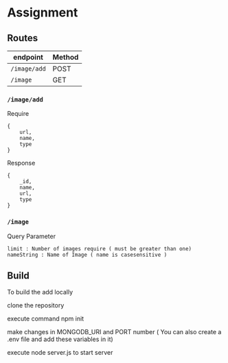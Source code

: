 # Assignment
## Routes
| endpoint | Method |
| -------- | ------ |
| `/image/add` | POST |
| `/image` |  GET  |

### `/image/add`
Require
```
{
    url,
    name,
    type
}
```

Response
```
{
    _id,
    name,
    url,
    type
}
```

### `/image`
Query Parameter
```
limit : Number of images require ( must be greater than one)
nameString : Name of Image ( name is casesensitive )
```

## Build
To build the add locally

clone the repository

execute command npm init

make changes in MONGODB_URI and PORT number ( You can also create a .env file and add these variables in it)

execute node server.js to start server
